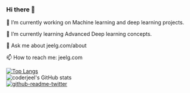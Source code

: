 ### Hi there 👋
🔭 I’m currently working on Machine learning and deep learning projects.

🌱 I’m currently learning Advanced Deep learning concepts.

💬 Ask me about jeelg.com/about

📫 How to reach me: jeelg.com



<!--
**CoderJeel/coderjeel** is a ✨ _special_ ✨ repository because its `README.md` (this file) appears on your GitHub profile.

Here are some ideas to get you started:

🔭 I’m currently working on Machine learning and deep learning projects.
- 🌱 I’m currently learning Advanced Deep learning concepts.
- 👯 I’m looking to collaborate on ...
- 🤔 I’m looking for help with ...
💬 Ask me about jeelg.com/about
📫 How to reach me: jeelg.com
- 😄 Pronouns: ...
- ⚡ Fun fact: ...
-->
[![Top Langs](https://github-readme-stats.vercel.app/api/top-langs/?username=coderjeel&layout=compact)](https://github.com/coderjeel/github-readme-stats) <br>
![coderjeel's GitHub stats](https://github-readme-stats.vercel.app/api?username=coderjeel&show_icons=true) <br>
[![github-readme-twitter](https://github-readme-twitter.gazf.vercel.app/api?id=JeelGondaliya2)](https://github.com/JeelGondaliya2/github-readme-twitter)

